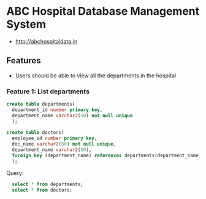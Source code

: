 # ABC Hospital Database Management System

* http://abchospitaldata.in

## Features

* Users should be able to view all the departments in the hospital

### Feature 1: List departments
```sql
create table departments(
  department_id number primary key,
  department_name varchar2(50) not null unique
  );
  
create table doctors(
  employee_id number primary key,
  doc_name varchar2(50) not null unique,
  department_name varchar2(50),
  foreign key (department_name) references departments(department_name)  
  );
``` 
Query:
```sql
  select * from departments;
  select * from doctors;
```
